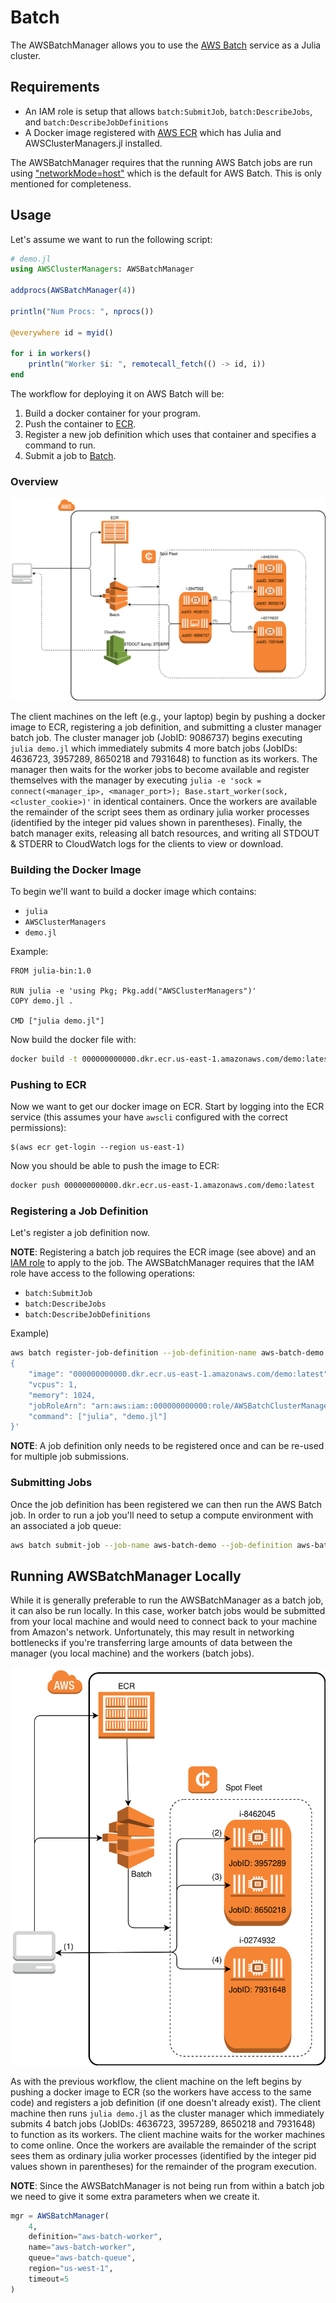 # Batch

The AWSBatchManager allows you to use the [AWS Batch](https://aws.amazon.com/batch/) service
as a Julia cluster.

## Requirements

* An IAM role is setup that allows `batch:SubmitJob`, `batch:DescribeJobs`, and `batch:DescribeJobDefinitions`
* A Docker image registered with [AWS ECR](https://aws.amazon.com/ecr/) which has Julia
  and AWSClusterManagers.jl installed.

The AWSBatchManager requires that the running AWS Batch jobs are run using
["networkMode=host"](http://docs.aws.amazon.com/AmazonECS/latest/developerguide/task_definition_parameters.html#network_mode)
which is the default for AWS Batch. This is only mentioned for completeness.

## Usage

Let's assume we want to run the following script:

```julia
# demo.jl
using AWSClusterManagers: AWSBatchManager

addprocs(AWSBatchManager(4))

println("Num Procs: ", nprocs())

@everywhere id = myid()

for i in workers()
    println("Worker $i: ", remotecall_fetch(() -> id, i))
end
```

The workflow for deploying it on AWS Batch will be:

1. Build a docker container for your program.
2. Push the container to [ECR](https://aws.amazon.com/ecr/).
3. Register a new job definition which uses that container and specifies a command to run.
4. Submit a job to [Batch](https://aws.amazon.com/batch/).

### Overview

![Batch Managers](../assets/figures/batch_managers.svg)

The client machines on the left (e.g., your laptop) begin by pushing a docker image to ECR, registering a job definition, and submitting a cluster manager batch job.
The cluster manager job (JobID: 9086737) begins executing `julia demo.jl` which immediately submits 4 more batch jobs (JobIDs: 4636723, 3957289, 8650218 and 7931648) to function as its workers.
The manager then waits for the worker jobs to become available and register themselves with the manager by executing `julia -e 'sock = connect(<manager_ip>, <manager_port>); Base.start_worker(sock, <cluster_cookie>)'` in identical containers.
Once the workers are available the remainder of the script sees them as ordinary julia worker processes (identified by the integer pid values shown in parentheses).
Finally, the batch manager exits, releasing all batch resources, and writing all STDOUT & STDERR to CloudWatch logs for the clients to view or download.

### Building the Docker Image

To begin we'll want to build a docker image which contains:
- `julia`
- `AWSClusterManagers`
- `demo.jl`

Example:
```
FROM julia-bin:1.0

RUN julia -e 'using Pkg; Pkg.add("AWSClusterManagers")'
COPY demo.jl .

CMD ["julia demo.jl"]
```

Now build the docker file with:
```bash
docker build -t 000000000000.dkr.ecr.us-east-1.amazonaws.com/demo:latest .
```

### Pushing to ECR

Now we want to get our docker image on ECR.
Start by logging into the ECR service (this assumes your have `awscli` configured with the correct permissions):
```
$(aws ecr get-login --region us-east-1)
```

Now you should be able to push the image to ECR:
```bash
docker push 000000000000.dkr.ecr.us-east-1.amazonaws.com/demo:latest
```

### Registering a Job Definition

Let's register a job definition now.

**NOTE**: Registering a batch job requires the ECR image (see above) and an [IAM role](http://docs.aws.amazon.com/IAM/latest/UserGuide/id_roles.html) to apply to the job.
The AWSBatchManager requires that the IAM role have access to the following operations:

- `batch:SubmitJob`
- `batch:DescribeJobs`
- `batch:DescribeJobDefinitions`

Example)
```bash
aws batch register-job-definition --job-definition-name aws-batch-demo --type container --container-properties '
{
    "image": "000000000000.dkr.ecr.us-east-1.amazonaws.com/demo:latest",
    "vcpus": 1,
    "memory": 1024,
    "jobRoleArn": "arn:aws:iam::000000000000:role/AWSBatchClusterManagerJobRole",
    "command": ["julia", "demo.jl"]
}'
```
**NOTE**: A job definition only needs to be registered once and can be
re-used for multiple job submissions.


### Submitting Jobs

Once the job definition has been registered we can then run the AWS Batch job.
In order to run a job you'll need to setup a compute environment with an associated a job queue:

```bash
aws batch submit-job --job-name aws-batch-demo --job-definition aws-batch-demo --job-queue aws-batch-queue
```

## Running AWSBatchManager Locally

While it is generally preferable to run the AWSBatchManager as a batch job, it can also be run locally.
In this case, worker batch jobs would be submitted from your local machine and would need to connect back to your machine from Amazon's network.
Unfortunately, this may result in networking bottlenecks if you're transferring large amounts of data between the manager (you local machine) and the workers (batch jobs).

![Batch Workers](../assets/figures/batch_workers.svg)

As with the previous workflow, the client machine on the left begins by pushing a docker image to ECR (so the workers have access to the same code) and registers a job definition (if one doesn't already exist).
The client machine then runs `julia demo.jl` as the cluster manager which immediately submits 4 batch jobs (JobIDs: 4636723, 3957289, 8650218 and 7931648) to function as its workers.
The client machine waits for the worker machines to come online.
Once the workers are available the remainder of the script sees them as ordinary julia worker processes (identified by the integer pid values shown in parentheses) for the remainder of the program execution.

**NOTE**: Since the AWSBatchManager is not being run from within a batch job we need to give it some extra parameters when we create it.
```julia
mgr = AWSBatchManager(
    4,
    definition="aws-batch-worker",
    name="aws-batch-worker",
    queue="aws-batch-queue",
    region="us-west-1",
    timeout=5
)
```
